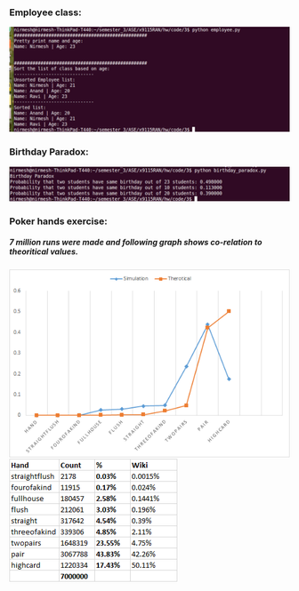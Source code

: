 ### Employee class:
![Employee](images/employee.png)

### Birthday Paradox:
![Birthday Paradox](images/birthdat_paradox.png)

### Poker hands exercise: 
##### 7 million runs were made and following graph shows co-relation to theoritical values.
![graph](images/graph.png)
![table](images/prob.png)


